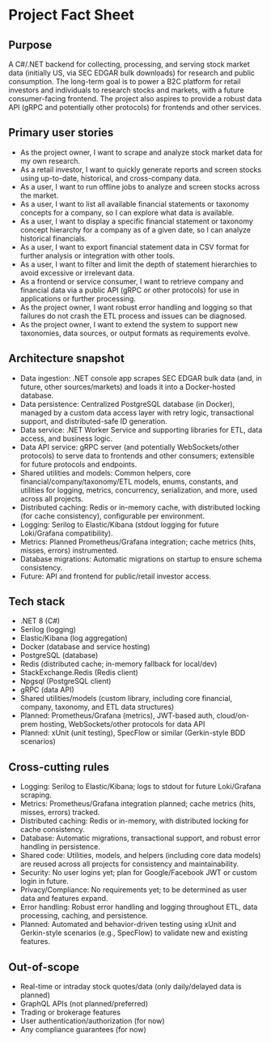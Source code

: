 # Project Fact Sheet

## Purpose
A C#/.NET backend for collecting, processing, and serving stock market data (initially US, via SEC EDGAR bulk downloads) for research and public consumption. The long-term goal is to power a B2C platform for retail investors and individuals to research stocks and markets, with a future consumer-facing frontend. The project also aspires to provide a robust data API (gRPC and potentially other protocols) for frontends and other services.

## Primary user stories
- As the project owner, I want to scrape and analyze stock market data for my own research.
- As a retail investor, I want to quickly generate reports and screen stocks using up-to-date, historical, and cross-company data.
- As a user, I want to run offline jobs to analyze and screen stocks across the market.
- As a user, I want to list all available financial statements or taxonomy concepts for a company, so I can explore what data is available.
- As a user, I want to display a specific financial statement or taxonomy concept hierarchy for a company as of a given date, so I can analyze historical financials.
- As a user, I want to export financial statement data in CSV format for further analysis or integration with other tools.
- As a user, I want to filter and limit the depth of statement hierarchies to avoid excessive or irrelevant data.
- As a frontend or service consumer, I want to retrieve company and financial data via a public API (gRPC or other protocols) for use in applications or further processing.
- As the project owner, I want robust error handling and logging so that failures do not crash the ETL process and issues can be diagnosed.
- As the project owner, I want to extend the system to support new taxonomies, data sources, or output formats as requirements evolve.

## Architecture snapshot
- Data ingestion: .NET console app scrapes SEC EDGAR bulk data (and, in future, other sources/markets) and loads it into a Docker-hosted database.
- Data persistence: Centralized PostgreSQL database (in Docker), managed by a custom data access layer with retry logic, transactional support, and distributed-safe ID generation.
- Data service: .NET Worker Service and supporting libraries for ETL, data access, and business logic.
- Data API service: gRPC server (and potentially WebSockets/other protocols) to serve data to frontends and other consumers; extensible for future protocols and endpoints.
- Shared utilities and models: Common helpers, core financial/company/taxonomy/ETL models, enums, constants, and utilities for logging, metrics, concurrency, serialization, and more, used across all projects.
- Distributed caching: Redis or in-memory cache, with distributed locking (for cache consistency), configurable per environment.
- Logging: Serilog to Elastic/Kibana (stdout logging for future Loki/Grafana compatibility).
- Metrics: Planned Prometheus/Grafana integration; cache metrics (hits, misses, errors) instrumented.
- Database migrations: Automatic migrations on startup to ensure schema consistency.
- Future: API and frontend for public/retail investor access.

## Tech stack
- .NET 8 (C#)
- Serilog (logging)
- Elastic/Kibana (log aggregation)
- Docker (database and service hosting)
- PostgreSQL (database)
- Redis (distributed cache; in-memory fallback for local/dev)
- StackExchange.Redis (Redis client)
- Npgsql (PostgreSQL client)
- gRPC (data API)
- Shared utilities/models (custom library, including core financial, company, taxonomy, and ETL data structures)
- Planned: Prometheus/Grafana (metrics), JWT-based auth, cloud/on-prem hosting, WebSockets/other protocols for data API
- Planned: xUnit (unit testing), SpecFlow or similar (Gerkin-style BDD scenarios)

## Cross-cutting rules
- Logging: Serilog to Elastic/Kibana; logs to stdout for future Loki/Grafana scraping.
- Metrics: Prometheus/Grafana integration planned; cache metrics (hits, misses, errors) tracked.
- Distributed caching: Redis or in-memory, with distributed locking for cache consistency.
- Database: Automatic migrations, transactional support, and robust error handling in persistence.
- Shared code: Utilities, models, and helpers (including core data models) are reused across all projects for consistency and maintainability.
- Security: No user logins yet; plan for Google/Facebook JWT or custom login in future.
- Privacy/Compliance: No requirements yet; to be determined as user data and features expand.
- Error handling: Robust error handling and logging throughout ETL, data processing, caching, and persistence.
- Planned: Automated and behavior-driven testing using xUnit and Gerkin-style scenarios (e.g., SpecFlow) to validate new and existing features.

## Out-of-scope
- Real-time or intraday stock quotes/data (only daily/delayed data is planned)
- GraphQL APIs (not planned/preferred)
- Trading or brokerage features
- User authentication/authorization (for now)
- Any compliance guarantees (for now)
